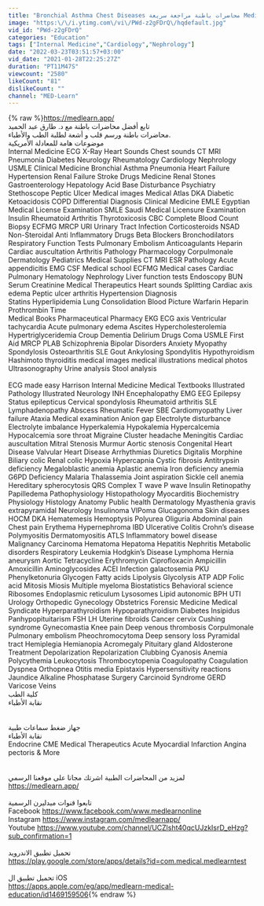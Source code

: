 ```yaml
---
title: "Bronchial Asthma Chest Diseases محاضرات باطنة مراجعة سريعة Medical Quizzes"
image: "https:\/\/i.ytimg.com\/vi\/PWd-z2gFDrQ\/hqdefault.jpg"
vid_id: "PWd-z2gFDrQ"
categories: "Education"
tags: ["Internal Medicine","Cardiology","Nephrology"]
date: "2022-03-23T03:51:57+03:00"
vid_date: "2021-01-28T22:25:27Z"
duration: "PT11M47S"
viewcount: "2580"
likeCount: "81"
dislikeCount: ""
channel: "MED-Learn"
---
```

{% raw %}<a rel="nofollow" target="blank" href="https://medlearn.app/">https://medlearn.app/</a><br />تابع أفضل محاضرات باطنة مع د. طارق عبد الحميد<br />محاضرات باطنة ورسم قلب و أشعة لطلبة الطب والأطباء.<br />موضوعات هامة للمعادلة الأمريكية <br />Internal Medicine ECG X-Ray Heart Sounds Chest sounds CT MRI Pneumonia Diabetes Neurology Rheumatology Cardiology Nephrology USMLE Clinical Medicine Bronchial Asthma Pneumonia Heart Failure Hypertension Renal Failure Stroke Drugs Medicine Renal Stones Gastroenterology Hepatology Acid Base Disturbance Psychiatry Stethoscope Peptic Ulcer Medical images Medical Atlas DKA Diabetic Ketoacidosis COPD Differential Diagnosis Clinical Medicine EMLE Egyptian Medical License Examination SMLE Saudi Medical Licensure Examination  Insulin Rheumatoid Arthritis Thyrotoxicosis CBC Complete Blood Count Biopsy ECFMG MRCP URI Urinary Tract Infection Corticosteroids NSAD Non-Steroidal Anti Inflammatory Drugs Beta Blockers Bronchodilators Respiratory Function Tests Pulmonary Embolism Anticoagulants Heparin Cardiac auscultation Arthritis Pathology Pharmacology Corpulmonale Dermatology Pediatrics Medical Supplies CT MRI ESR Pathology Acute appendicitis EMG CSF Medical school ECFMG Medical cases Cardiac Pulmonary Hematology Nephrology Liver function tests Endoscopy BUN Serum Creatinine Medical Therapeutics Heart sounds Splitting Cardiac axis edema Peptic ulcer arthritis Hypertension Diagnosis <br />Statins Hyperlipidemia Lung Consolidation Blood Picture Warfarin Heparin Prothrombin Time <br />Medical Books Pharmaceutical Pharmacy EKG ECG axis Ventricular tachycardia Acute pulmonary edema Ascites Hypercholesterolemia Hypertriglyceridemia Croup Dementia Delirium Drugs Coma USMLE First Aid MRCP PLAB Schizophrenia Bipolar Disorders Anxiety Myopathy Spondylosis Osteoarthritis SLE Gout Ankylosing Spondylitis Hypothyroidism Hashimoto thyroiditis medical images medical illustrations medical photos Ultrasonography Urine analysis Stool analysis <br /><br />ECG made easy Harrison Internal Medicine Medical Textbooks Illustrated Pathology Illustrated Neurology INH Encephalopathy EMG EEG Epilepsy Status epilepticus Cervical spondylosis Rheumatoid arthritis SLE Lymphadenopathy Abscess Rheumatic Fever SBE Cardiomyopathy Liver failure Ataxia Medical examination Anion gap Electrolyte disturbance Electrolyte imbalance Hyperkalemia Hypokalemia Hypercalcemia Hypocalcemia sore throat Migraine Cluster headache Meningitis Cardiac auscultation Mitral Stenosis Murmur Aortic stenosis Congenital Heart Disease Valvular Heart Disease Arrhythmias Diuretics Digitalis Morphine Biliary colic Renal colic Hypoxia Hypercapnia Cystic fibrosis Antitrypsin deficiency Megaloblastic anemia Aplastic anemia Iron deficiency anemia G6PD Deficiency Malaria Thalassemia Joint aspiration Sickle cell anemia Hereditary spherocytosis QRS Complex T wave P wave Insulin Retinopathy Papilledema   Pathophysiology Histopathology Myocarditis Biochemistry Physiology Histology Anatomy Public health Dermatology Myasthenia gravis extrapyramidal Neurology Insulinoma VIPoma Glucagonoma Skin diseases HOCM DKA Hematemesis Hemoptysis Polyurea Oliguria Abdominal pain Chest pain Erythema Hypernephroma IBD Ulcerative Colitis Crohn’s disease Polymyositis Dermatomyositis ATLS Inflammatory bowel disease Malignancy Carcinoma Hematoma Hepatoma Hepatitis Nephritis Metabolic disorders Respiratory Leukemia Hodgkin’s Disease Lymphoma Hernia aneurysm Aortic Tetracycline Erythromycin Ciprofloxacin Ampicillin Amoxicillin Aminoglycosides ACEI Infection galactosemia PKU Phenylketonuria Glycogen Fatty acids Lipolysis Glycolysis ATP ADP Folic acid Mitosis Miosis Multiple myeloma Biostatistics Behavioral science Ribosomes Endoplasmic reticulum Lysosomes Lipid autonomic BPH UTI Urology Orthopedic Gynecology Obstetrics Forensic Medicine Medical Syndicate Hyperparathyroidism Hypoparathyroidism Diabetes Insipidus Panhypopituitarism FSH LH Uterine fibroids Cancer cervix Cushing syndrome Gynecomastia Knee pain Deep venous thrombosis Corpulmonale Pulmonary embolism Pheochromocytoma Deep sensory loss Pyramidal tract Hemiplegia Hemianopia Acromegaly Pituitary gland Aldosterone Treatment Depolarization Repolarization Clubbing Cyanosis Anemia Polycythemia Leukocytosis Thrombocytopenia Coagulopathy Coagulation Dyspnea Orthopnea Otitis media Epistaxis Hypersensitivity reactions Jaundice Alkaline Phosphatase Surgery  Carcinoid Syndrome GERD Varicose Veins<br />كلية الطب <br />نقابة الأطباء<br /><br /><br />جهاز ضغط سماعات طبية <br />نقابة الأطباء<br />Endocrine CME Medical Therapeutics Acute Myocardial Infarction Angina pectoris &amp; More<br /><br /><br />لمزيد من المحاضرات  الطبية اشرتك مجانا على موقعنا الرسمي <br /><a rel="nofollow" target="blank" href="https://medlearn.app/">https://medlearn.app/</a> <br /><br />تابعوا قنوات ميدليرن الرسمية <br />Facebook   <a rel="nofollow" target="blank" href="https://www.facebook.com/www.medlearnonline">https://www.facebook.com/www.medlearnonline</a><br />Instagram   <a rel="nofollow" target="blank" href="https://www.instagram.com/medlearnapp/">https://www.instagram.com/medlearnapp/</a><br />Youtube     <a rel="nofollow" target="blank" href="https://www.youtube.com/channel/UCZlsht40qcUJzkIsrD_eHzg?sub_confirmation=1">https://www.youtube.com/channel/UCZlsht40qcUJzkIsrD_eHzg?sub_confirmation=1</a><br /><br />تحميل تطبيق الاندرويد<br /><a rel="nofollow" target="blank" href="https://play.google.com/store/apps/details?id=com.medical.medlearntest">https://play.google.com/store/apps/details?id=com.medical.medlearntest</a><br /><br />تحميل تطبيق ال  iOS<br /><a rel="nofollow" target="blank" href="https://apps.apple.com/eg/app/medlearn-medical-education/id1469159506">https://apps.apple.com/eg/app/medlearn-medical-education/id1469159506</a>{% endraw %}
